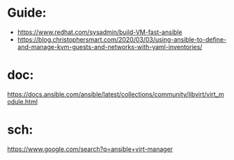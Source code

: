 # Guide:
- https://www.redhat.com/sysadmin/build-VM-fast-ansible
- https://blog.christophersmart.com/2020/03/03/using-ansible-to-define-and-manage-kvm-guests-and-networks-with-yaml-inventories/

# doc:
https://docs.ansible.com/ansible/latest/collections/community/libvirt/virt_module.html


# sch:
https://www.google.com/search?q=ansible+virt-manager
